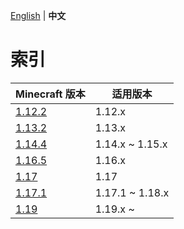 [English](README.md) | **中文**

# 索引

| Minecraft 版本 | 适用版本 |
| --- | --- |
| [1.12.2](./phases/1.12.2-zh_cn.md) | 1.12.x |
| [1.13.2](./phases/1.13.2-zh_cn.md) | 1.13.x |
| [1.14.4](./phases/1.14.4-zh_cn.md) | 1.14.x ~ 1.15.x |
| [1.16.5](./phases/1.16.5-zh_cn.md) | 1.16.x |
| [1.17](./phases/1.17-zh_cn.md) | 1.17 |
| [1.17.1](./phases/1.17.1-zh_cn.md) | 1.17.1 ~ 1.18.x |
| [1.19](./phases/1.19-zh_cn.md) | 1.19.x ~ |


